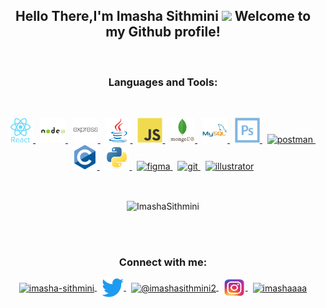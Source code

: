 
<h2 align="center"> Hello There,I'm Imasha Sithmini <img src="https://github.com/abdoachhoubi/abdoachhoubi/blob/main/gifs/Hi.gif" width="30">  Welcome to my Github profile!</h2>

</br>


<h3 align="Center">Languages and Tools:</h3>
</br>
<p align="Center">
     <a href="https://reactjs.org/" target="_blank"> <img src="https://raw.githubusercontent.com/devicons/devicon/master/icons/react/react-original-wordmark.svg" alt="react" width="40" height="40"/> </a> &nbsp;
     <a href="https://nodejs.org" target="_blank"> <img src="https://raw.githubusercontent.com/devicons/devicon/master/icons/nodejs/nodejs-original-wordmark.svg" alt="nodejs" width="40" height="40"/> </a> &nbsp;
    <a href="https://expressjs.com" target="_blank"> <img src="https://raw.githubusercontent.com/devicons/devicon/master/icons/express/express-original-wordmark.svg" alt="express" width="40" height="40"/> </a> &nbsp;
    <a href="https://www.java.com" target="_blank"> <img src="https://raw.githubusercontent.com/devicons/devicon/master/icons/java/java-original.svg" alt="java" width="40" height="40"/> </a> &nbsp;
    <a href="https://developer.mozilla.org/en-US/docs/Web/JavaScript" target="_blank"> <img src="https://raw.githubusercontent.com/devicons/devicon/master/icons/javascript/javascript-original.svg" alt="javascript" width="40" height="40"/> </a> &nbsp;
    <a href="https://www.mongodb.com/" target="_blank"> <img src="https://raw.githubusercontent.com/devicons/devicon/master/icons/mongodb/mongodb-original-wordmark.svg" alt="mongodb" width="40" height="40"/> </a> &nbsp;
    <a href="https://www.mysql.com/" target="_blank"> <img src="https://raw.githubusercontent.com/devicons/devicon/master/icons/mysql/mysql-original-wordmark.svg" alt="mysql" width="40" height="40"/> </a> &nbsp;
    <a href="https://www.photoshop.com/en" target="_blank"> <img src="https://raw.githubusercontent.com/devicons/devicon/master/icons/photoshop/photoshop-line.svg" alt="photoshop" width="40" height="40"/> </a> &nbsp;
    <a href="https://postman.com" target="_blank"> <img src="https://www.vectorlogo.zone/logos/getpostman/getpostman-icon.svg" alt="postman" width="40" height="40"/> </a> &nbsp;
        <a href="https://www.cprogramming.com/" target="_blank"> <img src="https://raw.githubusercontent.com/devicons/devicon/master/icons/c/c-original.svg" alt="c" width="40" height="40"/> </a> &nbsp;
    <a href="https://www.python.org" target="_blank"> <img src="https://raw.githubusercontent.com/devicons/devicon/master/icons/python/python-original.svg" alt="python" width="40" height="40"/> </a> &nbsp;
        <a href="https://www.figma.com/" target="_blank"> <img src="https://www.vectorlogo.zone/logos/figma/figma-icon.svg" alt="figma" width="40" height="40"/> </a> &nbsp;
    <a href="https://git-scm.com/" target="_blank"> <img src="https://www.vectorlogo.zone/logos/git-scm/git-scm-icon.svg" alt="git" width="40" height="40"/> </a> &nbsp;
    <a href="https://www.adobe.com/in/products/illustrator.html" target="_blank"> <img src="https://www.vectorlogo.zone/logos/adobe_illustrator/adobe_illustrator-icon.svg" alt="illustrator" width="40" height="40"/> </a>
   
</p>

</br>

<div align="center" style="margin: auto; display: block" >
    <p align="center"><img align="center" src="https://github-readme-streak-stats.herokuapp.com/?user=iSithmini&theme=chartreuse-dark" alt="ImashaSithmini" />
    </p>
    </br></br>
</div>

<h3 align="Center">Connect with me:</h3>
    <p align="Center">
            <a href="https://linkedin.com/in/imasha-sithmini" target="blank"><img align="center" src="https://github.com/imashaaaa/Imasha-Sithmini/blob/main/LinkedIn.png?raw=true" alt="imasha-sithmini" height="30" width="120" />
        </a>&nbsp;
        <a href="https://twitter.com/@ISithmini" target="blank"><img align="center" src="https://github.com/ISithmini/ISithmini/blob/main/Twitter.png?raw=true" alt="@isithmini" height="30" width="35" />
        </a>  &nbsp;
        <a href="https://medium.com/@imashasithmini2" target="blank"><img align="center" src="" alt="@imashasithmini2" height="40" width="40" />
        </a>&nbsp;
        <a href="https://www.instagram.com/imashaaaa/" target="blank"><img align="center" src="https://github.com/ISithmini/ISithmini/blob/main/instagram.png" alt="@isithmini" height="30" width="35" />
        </a>  &nbsp;
        <a href="https://www.hackerrank.com/Imashaaaa" target="blank"><img align="center" src="https://github.com/imashaaaa/Imasha-Sithmini/blob/main/Hackerrank.png?raw=true" alt="imashaaaa" height="50" width="50" />
        </a>
    </p>
<br />

</br>

 
 

